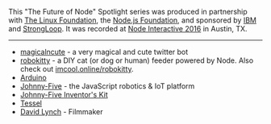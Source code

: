 This "The Future of Node" Spotlight series was produced in partnership with [The Linux Foundation](https://www.linuxfoundation.org/), the [Node.js Foundation](https://nodejs.org/en/foundation/), and sponsored by [IBM](https://www.ibm.com/) and [StrongLoop](https://strongloop.com/). It was recorded at [Node Interactive 2016](http://events.linuxfoundation.org/events/node-interactive) in Austin, TX.

---

- [magicalncute](https://github.com/rachelnicole/magicalncute) - a very magical and cute twitter bot
- [robokitty](https://github.com/rachelnicole/robokitty) - a DIY cat (or dog or human) feeder powered by Node. Also check out [imcool.online/robokitty](http://imcool.online/robokitty).
- [Arduino](https://www.arduino.cc/)
- [Johnny-Five](http://johnny-five.io/) - the JavaScript robotics & IoT platform
- [Johnny-Five Inventor's Kit](https://www.sparkfun.com/j5ik)
- [Tessel](https://tessel.io/)
- [David Lynch](https://en.wikipedia.org/wiki/David_Lynch) - Filmmaker
